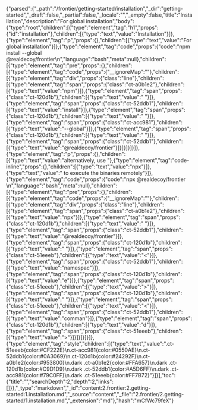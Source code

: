 {"parsed":{"_path":"/frontier/getting-started/installation","_dir":"getting-started","_draft":false,"_partial":false,"_locale":"","_empty":false,"title":"Installation","description":"For global installation","body":{"type":"root","children":[{"type":"element","tag":"h1","props":{"id":"installation"},"children":[{"type":"text","value":"Installation"}]},{"type":"element","tag":"p","props":{},"children":[{"type":"text","value":"For global installation"}]},{"type":"element","tag":"code","props":{"code":"npm install --global @realdecoy/frontier\n","language":"bash","meta":null},"children":[{"type":"element","tag":"pre","props":{},"children":[{"type":"element","tag":"code","props":{"__ignoreMap":""},"children":[{"type":"element","tag":"div","props":{"class":"line"},"children":[{"type":"element","tag":"span","props":{"class":"ct-a0b1e2"},"children":[{"type":"text","value":"npm"}]},{"type":"element","tag":"span","props":{"class":"ct-120d1b"},"children":[{"type":"text","value":" "}]},{"type":"element","tag":"span","props":{"class":"ct-52ddb1"},"children":[{"type":"text","value":"install"}]},{"type":"element","tag":"span","props":{"class":"ct-120d1b"},"children":[{"type":"text","value":" "}]},{"type":"element","tag":"span","props":{"class":"ct-acc981"},"children":[{"type":"text","value":"--global"}]},{"type":"element","tag":"span","props":{"class":"ct-120d1b"},"children":[{"type":"text","value":" "}]},{"type":"element","tag":"span","props":{"class":"ct-52ddb1"},"children":[{"type":"text","value":"@realdecoy/frontier"}]}]}]}]}]},{"type":"element","tag":"p","props":{},"children":[{"type":"text","value":"alternatively, use "},{"type":"element","tag":"code-inline","props":{},"children":[{"type":"text","value":"npx"}]},{"type":"text","value":" to execute the binaries remotely"}]},{"type":"element","tag":"code","props":{"code":"npx @realdecoy/frontier <namespace> <command>\n","language":"bash","meta":null},"children":[{"type":"element","tag":"pre","props":{},"children":[{"type":"element","tag":"code","props":{"__ignoreMap":""},"children":[{"type":"element","tag":"div","props":{"class":"line"},"children":[{"type":"element","tag":"span","props":{"class":"ct-a0b1e2"},"children":[{"type":"text","value":"npx"}]},{"type":"element","tag":"span","props":{"class":"ct-120d1b"},"children":[{"type":"text","value":" "}]},{"type":"element","tag":"span","props":{"class":"ct-52ddb1"},"children":[{"type":"text","value":"@realdecoy/frontier"}]},{"type":"element","tag":"span","props":{"class":"ct-120d1b"},"children":[{"type":"text","value":" "}]},{"type":"element","tag":"span","props":{"class":"ct-51eeeb"},"children":[{"type":"text","value":"<"}]},{"type":"element","tag":"span","props":{"class":"ct-52ddb1"},"children":[{"type":"text","value":"namespac"}]},{"type":"element","tag":"span","props":{"class":"ct-120d1b"},"children":[{"type":"text","value":"e"}]},{"type":"element","tag":"span","props":{"class":"ct-51eeeb"},"children":[{"type":"text","value":">"}]},{"type":"element","tag":"span","props":{"class":"ct-120d1b"},"children":[{"type":"text","value":" "}]},{"type":"element","tag":"span","props":{"class":"ct-51eeeb"},"children":[{"type":"text","value":"<"}]},{"type":"element","tag":"span","props":{"class":"ct-52ddb1"},"children":[{"type":"text","value":"comman"}]},{"type":"element","tag":"span","props":{"class":"ct-120d1b"},"children":[{"type":"text","value":"d"}]},{"type":"element","tag":"span","props":{"class":"ct-51eeeb"},"children":[{"type":"text","value":">"}]}]}]}]}]},{"type":"element","tag":"style","children":[{"type":"text","value":".ct-51eeeb{color:#CF222E}\n.ct-acc981{color:#0550AE}\n.ct-52ddb1{color:#0A3069}\n.ct-120d1b{color:#24292F}\n.ct-a0b1e2{color:#953800}\n.dark .ct-a0b1e2{color:#FFA657}\n.dark .ct-120d1b{color:#C9D1D9}\n.dark .ct-52ddb1{color:#A5D6FF}\n.dark .ct-acc981{color:#79C0FF}\n.dark .ct-51eeeb{color:#FF7B72}"}]}],"toc":{"title":"","searchDepth":2,"depth":2,"links":[]}},"_type":"markdown","_id":"content:2.frontier:2.getting-started:1.installation.md","_source":"content","_file":"2.frontier/2.getting-started/1.installation.md","_extension":"md"},"hash":"mCfWc79feX"}